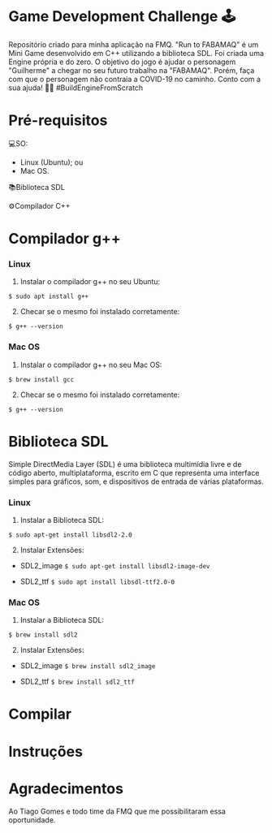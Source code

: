 # Game Development Challenge 🕹
Repositório criado para minha aplicação na FMQ. 
"Run to FABAMAQ" é um Mini Game desenvolvido em C++ utilizando a biblioteca SDL. Foi criada uma Engine própria e do zero.
O objetivo do jogo é ajudar o personagem "Guilherme" a chegar no seu futuro trabalho na "FABAMAQ". Porém, faça com que o personagem não contraia a COVID-19 no caminho. 
Conto com a sua ajuda! 👨‍💻 #BuildEngineFromScratch

# Pré-requisitos

💻SO:
  - Linux (Ubuntu);
  ou
  - Mac OS.

📚Biblioteca SDL

⚙Compilador C++

# Compilador g++
### Linux
1. Instalar o compilador g++ no seu Ubuntu:

`$ sudo apt install g++`
  
2. Checar se o mesmo foi instalado corretamente:

`$ g++ --version`

### Mac OS
1. Instalar o compilador g++ no seu Mac OS:

`$ brew install gcc`
  
2. Checar se o mesmo foi instalado corretamente:

`$ g++ --version`

# Biblioteca SDL
Simple DirectMedia Layer (SDL) é uma biblioteca multimídia livre e de código aberto, multiplataforma, escrito em C que representa uma interface simples para gráficos, som, e dispositivos de entrada de várias plataformas. 
### Linux
1. Instalar a Biblioteca SDL:

`$ sudo apt-get install libsdl2-2.0`

2. Instalar Extensões:

- SDL2_image
`$ sudo apt-get install libsdl2-image-dev`

- SDL2_ttf
`$ sudo apt install libsdl-ttf2.0-0 `

### Mac OS
1. Instalar a Biblioteca SDL:

`$ brew install sdl2`

2. Instalar Extensões:

- SDL2_image
`$ brew install sdl2_image`

- SDL2_ttf
`$ brew install sdl2_ttf `

# Compilar


# Instruções


# Agradecimentos
Ao Tiago Gomes e todo time da FMQ que me possibilitaram essa oportunidade.
